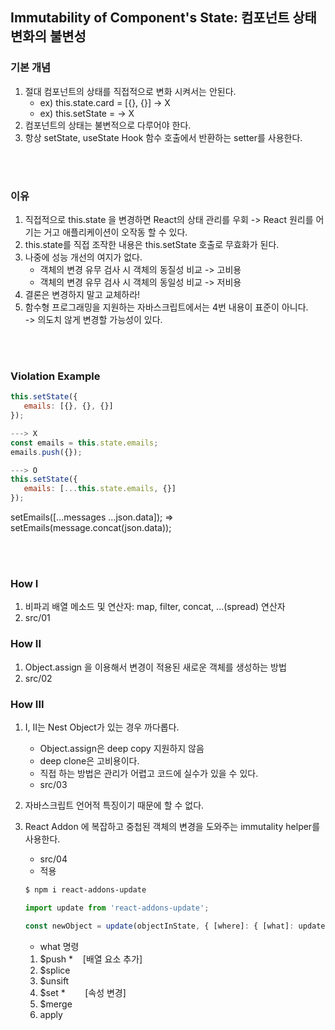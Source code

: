 ## Immutability of Component's State: 컴포넌트 상태 변화의 불변성

### 기본 개념
1. 절대 컴포넌트의 상태를 직접적으로 변화 시켜서는 안된다.
   - ex) this.state.card = [{}, {}] -> X
   - ex) this.setState =  -> X
2. 컴포넌트의 상태는 불변적으로 다루어야 한다.
3. 항상 setState, useState Hook 함수 호출에서 반환하는 setter를 사용한다.

<br/><br/>

### 이유
1. 직접적으로 this.state 을 변경하면 React의 상태 관리를 우회 -> React 원리를 어기는 거고 애플리케이션이 오작동 할 수 있다.
2. this.state를 직접 조작한 내용은 this.setState 호출로 무효화가 된다.
3. 나중에 성능 개선의 여지가 없다.
   - 객체의 변경 유무 검사 시 객체의 동질성 비교 -> 고비용
   - 객체의 변경 유무 검사 시 객체의 동일성 비교 -> 저비용
4. 결론은 변경하지 말고 교체하라!
5. 함수형 프로그래밍을 지원하는 자바스크립트에서는 4번 내용이 표준이 아니다.   
   -> 의도치 않게 변경할 가능성이 있다.


<br/><br/>

### Violation Example

```javascript
this.setState({
   emails: [{}, {}, {}]
});

---> X
const emails = this.state.emails;
emails.push({});

---> O
this.setState({
   emails: [...this.state.emails, {}]
});
```
setEmails([...messages ...json.data]); => setEmails(message.concat(json.data));

<br/><br/>

### How I
1. 비파괴 배열 메소드 및 연산자: map, filter, concat, ...(spread) 연산자
2. src/01

### How II
1. Object.assign 을 이용해서 변경이 적용된 새로운 객체를 생성하는 방법
2. src/02

### How III
1. I, II는 Nest Object가 있는 경우 까다롭다.
   - Object.assign은 deep copy 지원하지 않음
   - deep clone은 고비용이다.
   - 직접 하는 방법은 관리가 어렵고 코드에 실수가 있을 수 있다.
   - src/03
2. 자바스크립트 언어적 특징이기 때문에 할 수 없다.
3. React Addon 에 복잡하고 중첩된 객체의 변경을 도와주는 immutality helper를 사용한다.
   - src/04
   - 적용
   ```bash
   $ npm i react-addons-update
   ```

   ```javascript
   import update from 'react-addons-update';

   const newObject = update(objectInState, { [where]: { [what]: updateValue} });
   ```

   - what 명령
   1) $push *  &nbsp;&nbsp;&nbsp;[배열 요소 추가]
   2) $splice
   3) $unsift
   4) $set *   &nbsp;&nbsp;&nbsp;&nbsp;&nbsp;&nbsp;&nbsp;[속성 변경]
   5) $merge
   6) apply 